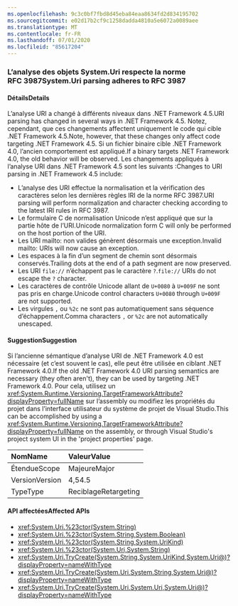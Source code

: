 ```yaml
---
ms.openlocfilehash: 9c3c0bf7fbd8d45eba84eaa8634fd2d834195702
ms.sourcegitcommit: e02d17b2cf9c1258dadda4810a5e6072a0089aee
ms.translationtype: MT
ms.contentlocale: fr-FR
ms.lasthandoff: 07/01/2020
ms.locfileid: "85617204"
---
```

### <a name="systemuri-parsing-adheres-to-rfc-3987"></a><span data-ttu-id="d1e13-101">L’analyse des objets System.Uri respecte la norme RFC 3987</span><span class="sxs-lookup"><span data-stu-id="d1e13-101">System.Uri parsing adheres to RFC 3987</span></span>

#### <a name="details"></a><span data-ttu-id="d1e13-102">Détails</span><span class="sxs-lookup"><span data-stu-id="d1e13-102">Details</span></span>

<span data-ttu-id="d1e13-103">L’analyse URI a changé à différents niveaux dans .NET Framework 4.5.</span><span class="sxs-lookup"><span data-stu-id="d1e13-103">URI parsing has changed in several ways in .NET Framework 4.5.</span></span> <span data-ttu-id="d1e13-104">Notez, cependant, que ces changements affectent uniquement le code qui cible .NET Framework 4.5.</span><span class="sxs-lookup"><span data-stu-id="d1e13-104">Note, however, that these changes only affect code targeting .NET Framework 4.5.</span></span> <span data-ttu-id="d1e13-105">Si un fichier binaire cible .NET Framework 4.0, l’ancien comportement est appliqué.</span><span class="sxs-lookup"><span data-stu-id="d1e13-105">If a binary targets .NET Framework 4.0, the old behavior will be observed.</span></span> <span data-ttu-id="d1e13-106">Les changements appliqués à l’analyse URI dans .NET Framework 4.5 sont les suivants :</span><span class="sxs-lookup"><span data-stu-id="d1e13-106">Changes to URI parsing in .NET Framework 4.5 include:</span></span>

- <span data-ttu-id="d1e13-107">L’analyse des URI effectue la normalisation et la vérification des caractères selon les dernières règles IRI de la norme RFC 3987.</span><span class="sxs-lookup"><span data-stu-id="d1e13-107">URI parsing will perform normalization and character checking according to the latest IRI rules in RFC 3987.</span></span>
- <span data-ttu-id="d1e13-108">Le formulaire C de normalisation Unicode n’est appliqué que sur la partie hôte de l’URI.</span><span class="sxs-lookup"><span data-stu-id="d1e13-108">Unicode normalization form C will only be performed on the host portion of the URI.</span></span>
- <span data-ttu-id="d1e13-109">Les URI mailto: non valides génèrent désormais une exception.</span><span class="sxs-lookup"><span data-stu-id="d1e13-109">Invalid mailto: URIs will now cause an exception.</span></span>
- <span data-ttu-id="d1e13-110">Les espaces à la fin d’un segment de chemin sont désormais conservés.</span><span class="sxs-lookup"><span data-stu-id="d1e13-110">Trailing dots at the end of a path segment are now preserved.</span></span>
- <span data-ttu-id="d1e13-111">Les URI `file://` n’échappent pas le caractère `?`.</span><span class="sxs-lookup"><span data-stu-id="d1e13-111">`file://` URIs do not escape the `?` character.</span></span>
- <span data-ttu-id="d1e13-112">Les caractères de contrôle Unicode allant de `U+0080` à `U+009F` ne sont pas pris en charge.</span><span class="sxs-lookup"><span data-stu-id="d1e13-112">Unicode control characters `U+0080` through `U+009F` are not supported.</span></span>
- <span data-ttu-id="d1e13-113">Les virgules `,` ou `%2c` ne sont pas automatiquement sans séquence d’échappement.</span><span class="sxs-lookup"><span data-stu-id="d1e13-113">Comma characters `,` or `%2c` are not automatically unescaped.</span></span>

#### <a name="suggestion"></a><span data-ttu-id="d1e13-114">Suggestion</span><span class="sxs-lookup"><span data-stu-id="d1e13-114">Suggestion</span></span>

<span data-ttu-id="d1e13-115">Si l’ancienne sémantique d’analyse URI de .NET Framework 4.0 est nécessaire (et c’est souvent le cas), elle peut être utilisée en ciblant .NET Framework 4.0.</span><span class="sxs-lookup"><span data-stu-id="d1e13-115">If the old .NET Framework 4.0 URI parsing semantics are necessary (they often aren't), they can be used by targeting .NET Framework 4.0.</span></span> <span data-ttu-id="d1e13-116">Pour cela, utilisez un <xref:System.Runtime.Versioning.TargetFrameworkAttribute?displayProperty=fullName> sur l’assembly ou modifiez les propriétés du projet dans l’interface utilisateur du système de projet de Visual Studio.</span><span class="sxs-lookup"><span data-stu-id="d1e13-116">This can be accomplished by using a <xref:System.Runtime.Versioning.TargetFrameworkAttribute?displayProperty=fullName> on the assembly, or through Visual Studio's project system UI in the 'project properties' page.</span></span>

| <span data-ttu-id="d1e13-117">Nom</span><span class="sxs-lookup"><span data-stu-id="d1e13-117">Name</span></span>    | <span data-ttu-id="d1e13-118">Valeur</span><span class="sxs-lookup"><span data-stu-id="d1e13-118">Value</span></span>       |
|:--------|:------------|
| <span data-ttu-id="d1e13-119">Étendue</span><span class="sxs-lookup"><span data-stu-id="d1e13-119">Scope</span></span>   | <span data-ttu-id="d1e13-120">Majeure</span><span class="sxs-lookup"><span data-stu-id="d1e13-120">Major</span></span>       |
| <span data-ttu-id="d1e13-121">Version</span><span class="sxs-lookup"><span data-stu-id="d1e13-121">Version</span></span> | <span data-ttu-id="d1e13-122">4,5</span><span class="sxs-lookup"><span data-stu-id="d1e13-122">4.5</span></span>         |
| <span data-ttu-id="d1e13-123">Type</span><span class="sxs-lookup"><span data-stu-id="d1e13-123">Type</span></span>    | <span data-ttu-id="d1e13-124">Reciblage</span><span class="sxs-lookup"><span data-stu-id="d1e13-124">Retargeting</span></span> |

#### <a name="affected-apis"></a><span data-ttu-id="d1e13-125">API affectées</span><span class="sxs-lookup"><span data-stu-id="d1e13-125">Affected APIs</span></span>

- <xref:System.Uri.%23ctor(System.String)>
- <xref:System.Uri.%23ctor(System.String,System.Boolean)>
- <xref:System.Uri.%23ctor(System.String,System.UriKind)>
- <xref:System.Uri.%23ctor(System.Uri,System.String)>
- <xref:System.Uri.TryCreate(System.String,System.UriKind,System.Uri@)?displayProperty=nameWithType>
- <xref:System.Uri.TryCreate(System.Uri,System.String,System.Uri@)?displayProperty=nameWithType>
- <xref:System.Uri.TryCreate(System.Uri,System.Uri,System.Uri@)?displayProperty=nameWithType>
